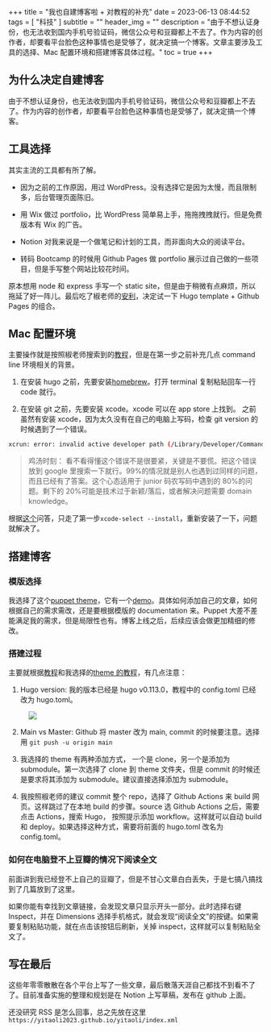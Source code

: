 +++
title = "我也自建博客啦 + 对教程的补充"
date = 2023-06-13 08:44:52
tags = [
    "科技"
]
subtitle = ""
header_img = ""
description = "由于不想认证身份，也无法收到国内手机号验证码，微信公众号和豆瓣都上不去了。作为内容的创作者，却要看平台脸色这种事情也是受够了，就决定搞一个博客。文章主要涉及工具的选择、Mac 配置环境和搭建博客具体过程。"
toc = true
+++

## 为什么决定自建博客

由于不想认证身份，也无法收到国内手机号验证码，微信公众号和豆瓣都上不去了。作为内容的创作者，却要看平台脸色这种事情也是受够了，就决定搞一个博客。

## 工具选择

其实主流的工具都有所了解。

- 因为之前的工作原因，用过 WordPress。没有选择它是因为太慢，而且限制多，后台管理页面陈旧。

- 用 Wix 做过 portfolio，比 WordPress 简单易上手，拖拖拽拽就行。但是免费版本有 Wix 的广告。

- Notion 对我来说是一个做笔记和计划的工具，而非面向大众的阅读平台。

- 转码 Bootcamp 的时候用 Github Pages 做 portfolio 展示过自己做的一些项目，但是手写整个网站比较花时间。

原本想用 node 和 express 手写一个 static site，但是由于稍微有点麻烦，所以拖延了好一阵儿。最后吃了椒老师的[安利](https://blog.douchi.space/blog-migrate-wordpress-hugo/#gsc.tab=0)，决定试一下 Hugo template + Github Pages 的组合。

## Mac 配置环境

主要操作就是按照椒老师搜索到的[教程](https://levelup.gitconnected.com/build-a-personal-website-with-github-pages-and-hugo-6c68592204c7)，但是在第一步之前补充几点 command line 环境相关的背景。

1. 在安装 hugo 之前，先要安装[homebrew](https://brew.sh/)。打开 terminal 复制粘贴回车一行 code 就行。

2. 在安装 git 之前，先要安装 xcode。xcode 可以在 app store 上找到。
   之前虽然有安装 xcode，因为太久没有在自己的电脑上写码，检查 git version 的时候遇到了一个错误。

```bash
xcrun: error: invalid active developer path (/Library/Developer/CommandLineTools), missing xcrun at: /Library/Developer/CommandLineTools/usr/bin/xcrun
```

> 鸡汤时刻：
> 看不看得懂这个错误不是很要紧，关键是不要慌。把这个错误放到 google 里搜索一下就行。99%的情况就是别人也遇到过同样的问题，而且已经有了答案。这个心态适用于 junior 码农写码中遇到的 80%的问题。剩下的 20%可能是技术过于新颖/落后，或者解决问题需要 domain knowledge。

根据[这个](https://apple.stackexchange.com/questions/254380/why-am-i-getting-an-invalid-active-developer-path-when-attempting-to-use-git-a)问答，只走了第一步`xcode-select --install`，重新安装了一下，问题就解决了。

## 搭建博客

### 模版选择

我选择了这个[puppet theme](https://github.com/roninro/hugo-theme-puppet)，它有一个[demo](https://hugo-theme-puppet.netlify.app/)。具体如何添加自己的文章，如何根据自己的需求需改，还是要根据模版的 documentation 来。Puppet 大差不差能满足我的需求，但是局限性也有。博客上线之后，后续应该会做更加精细的修改。

### 搭建过程

主要就根据[教程](https://levelup.gitconnected.com/build-a-personal-website-with-github-pages-and-hugo-6c68592204c7)和我选择的[theme 的教程](https://hugo-theme-puppet.netlify.app/posts/getting-started/)，有几点注意：

1. Hugo version: 我的版本已经是 hugo v0.113.0，教程中的 config.toml 已经改为 hugo.toml。
<figure>
     <img style="max-width: 40%" src="/yitaoli/img/toml.png">
</figure>

2. Main vs Master: Github 将 master 改为 main, commit 的时候要注意。选择用
   `git push -u origin main`

3. 我选择的 theme 有两种添加方式， 一个是 clone，另一个是添加为 submodule。第一次选择了 clone 到 theme 文件夹，但是 commit 的时候还是要求将其添加为 submodule。建议直接选择添加为 submodule。
4. 我按照椒老师的建议 commit 整个 repo，选择了 Github Actions 来 build 网页。这样跳过了在本地 build 的步骤。source 选 Github Actions 之后，需要点击 Actions，搜索 Hugo， 按照提示添加 workflow。这样就可以自动 build 和 deploy。如果选择这种方式，需要将前面的 hugo.toml 改名为 config.toml。

### 如何在电脑登不上豆瓣的情况下阅读全文

前面讲到我已经登不上自己的豆瓣了，但是不甘心文章白白丢失，于是七搞八搞找到了几篇放到了这里。

如果你能有幸找到文章链接，会发现文章只显示开头一部分。此时选择右键 Inspect，并在 Dimensions 选择手机格式，就会发现“阅读全文”的按键。如果需要复制粘贴功能，就在点击该按钮后刷新，关掉 inspect，这样就可以复制粘贴全文了。

## 写在最后

这些年零零散散在各个平台上写了一些文章，最后散落天涯自己都找不到看不了了。目前准备实施的整理和规划是在 Notion 上写草稿，发布在 github 上面。

还没研究 RSS 是怎么回事，总之先放在这里 `https://yitaoli2023.github.io/yitaoli/index.xml`
